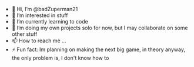 - 👋 Hi, I’m @badZuperman21
- 👀 I’m interested in stuff
- 🌱 I’m currently learning to code
- 💞️ I’m doing my own projects solo for now, but I may collaborate on some other stuff
- 📫 How to reach me ...
- ⚡ Fun fact: Im planning on making the next big game, in theory anyway, the only problem is, I don't know how to

<!---
badZuperman21/badZuperman21 is a ✨ special ✨ repository because its `README.md` (this file) appears on your GitHub profile.
You can click the Preview link to take a look at your changes.
--->
